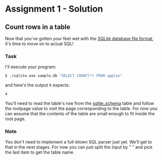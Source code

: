 # Assignment 1 - Solution

## Count rows in a table

Now that you've gotten your feet wet with the [SQLite database file format](https://www.sqlite.org/fileformat.html), it's time to move on to actual SQL!

### Task

I'll execute your program:

```bash
$ ./sqlite.exe sample.db "SELECT COUNT(*) FROM apples"
```

and here's the output it expects:

```bash
4
```

You'll need to read the table's row from the [sqlite_schema](https://www.sqlite.org/schematab.html) table and follow the rootpage value to visit the page corresponding to the table. For now you can assume that the contents of the table are small enough to fit inside the root page.

### Note

You don't need to implement a full-blown SQL parser just yet. We'll get to that in the next stages. For now you can just split the input by " " and pick the last item to get the table name.
